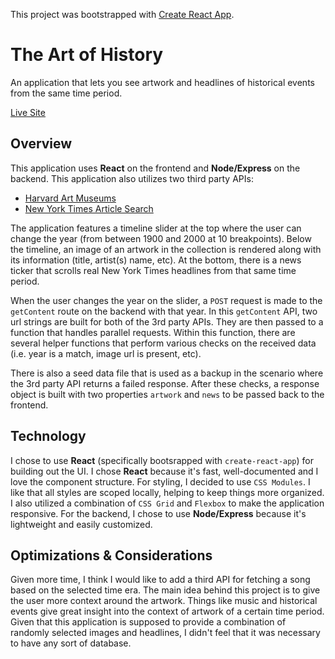 This project was bootstrapped with [Create React App](https://github.com/facebook/create-react-app).

# The Art of History

An application that lets you see artwork and headlines of historical events from the same time period.

[Live Site](https://art-history.herokuapp.com/)

## Overview

This application uses **React** on the frontend and **Node/Express** on the backend. This application also utilizes two third party APIs:

- [Harvard Art Museums](https://github.com/harvardartmuseums/api-docs)
- [New York Times Article Search](https://developer.nytimes.com/docs/articlesearch-product/1/overview)

The application features a timeline slider at the top where the user can change the year (from between 1900 and 2000 at 10 breakpoints). Below the timeline, an image of an artwork in the collection is rendered along with its information (title, artist(s) name, etc). At the bottom, there is a news ticker that scrolls real New York Times headlines from that same time period.

When the user changes the year on the slider, a `POST` request is made to the `getContent` route on the backend with that year. In this `getContent` API, two url strings are built for both of the 3rd party APIs. They are then passed to a function that handles parallel requests. Within this function, there are several helper functions that perform various checks on the received data (i.e. year is a match, image url is present, etc).

There is also a seed data file that is used as a backup in the scenario where the 3rd party API returns a failed response. After these checks, a response object is built with two properties `artwork` and `news` to be passed back to the frontend.

## Technology

I chose to use **React** (specifically bootsrapped with `create-react-app`) for building out the UI. I chose **React** because it's fast, well-documented and I love the component structure. For styling, I decided to use `CSS Modules`. I like that all styles are scoped locally, helping to keep things more organized. I also utilized a combination of `CSS Grid` and `Flexbox` to make the application responsive. For the backend, I chose to use **Node/Express** because it's lightweight and easily customized.

## Optimizations & Considerations

Given more time, I think I would like to add a third API for fetching a song based on the selected time era. The main idea behind this project is to give the user more context around the artwork. Things like music and historical events give great insight into the context of artwork of a certain time period. Given that this application is supposed to provide a combination of randomly selected images and headlines, I didn't feel that it was necessary to have any sort of database.
